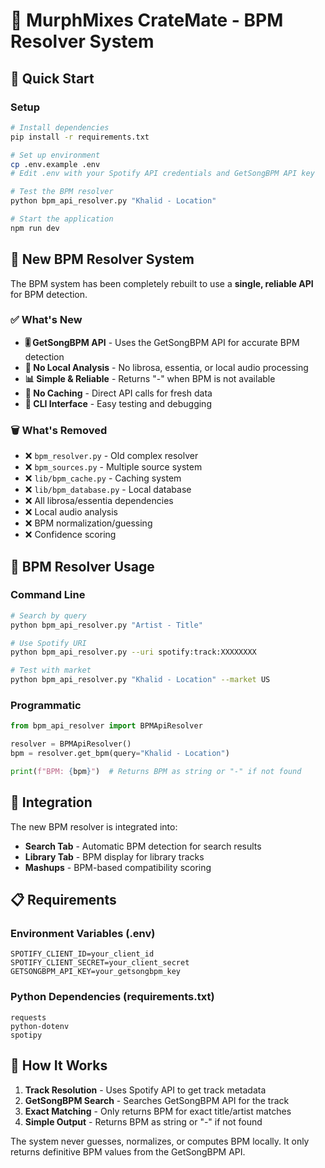 # 🎵 MurphMixes CrateMate - BPM Resolver System

## 🚀 Quick Start

### Setup
```bash
# Install dependencies
pip install -r requirements.txt

# Set up environment
cp .env.example .env
# Edit .env with your Spotify API credentials and GetSongBPM API key

# Test the BPM resolver
python bpm_api_resolver.py "Khalid - Location"

# Start the application
npm run dev
```

## 🎯 New BPM Resolver System

The BPM system has been completely rebuilt to use a **single, reliable API** for BPM detection.

### ✅ What's New

- **🎚️ GetSongBPM API** - Uses the GetSongBPM API for accurate BPM detection
- **🔄 No Local Analysis** - No librosa, essentia, or local audio processing
- **📊 Simple & Reliable** - Returns "-" when BPM is not available
- **💾 No Caching** - Direct API calls for fresh data
- **🔧 CLI Interface** - Easy testing and debugging

### 🗑️ What's Removed

- ❌ `bpm_resolver.py` - Old complex resolver
- ❌ `bpm_sources.py` - Multiple source system
- ❌ `lib/bpm_cache.py` - Caching system
- ❌ `lib/bpm_database.py` - Local database
- ❌ All librosa/essentia dependencies
- ❌ Local audio analysis
- ❌ BPM normalization/guessing
- ❌ Confidence scoring

## 🎵 BPM Resolver Usage

### Command Line

```bash
# Search by query
python bpm_api_resolver.py "Artist - Title"

# Use Spotify URI
python bpm_api_resolver.py --uri spotify:track:XXXXXXXX

# Test with market
python bpm_api_resolver.py "Khalid - Location" --market US
```

### Programmatic

```python
from bpm_api_resolver import BPMApiResolver

resolver = BPMApiResolver()
bpm = resolver.get_bpm(query="Khalid - Location")

print(f"BPM: {bpm}")  # Returns BPM as string or "-" if not found
```

## 🔧 Integration

The new BPM resolver is integrated into:

- **Search Tab** - Automatic BPM detection for search results
- **Library Tab** - BPM display for library tracks
- **Mashups** - BPM-based compatibility scoring

## 📋 Requirements

### Environment Variables (.env)
```
SPOTIFY_CLIENT_ID=your_client_id
SPOTIFY_CLIENT_SECRET=your_client_secret
GETSONGBPM_API_KEY=your_getsongbpm_key
```

### Python Dependencies (requirements.txt)
```
requests
python-dotenv
spotipy
```

## 🎵 How It Works

1. **Track Resolution** - Uses Spotify API to get track metadata
2. **GetSongBPM Search** - Searches GetSongBPM API for the track
3. **Exact Matching** - Only returns BPM for exact title/artist matches
4. **Simple Output** - Returns BPM as string or "-" if not found

The system never guesses, normalizes, or computes BPM locally. It only returns definitive BPM values from the GetSongBPM API.
